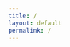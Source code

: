 ```yaml
---
title: /
layout: default
permalink: /
---
```

<style>
.center {
  display: block;
  margin-left: auto;
  margin-right: auto;
  width: 100%;
}
</style>
<script>

    document.write('<div style="text-align:center"></div><div></div><div><span style="color: #ff0000"> </span><span style="color: #fc0000"> </span><span style="color: #f90000"> </span><span style="color: #f60000"> </span><span style="color: #f30000"> </span><span style="color: #f00000"> </span><span style="color: #ed0000"> </span><span style="color: #ea0000"> </span><span style="color: #e70000"> </span><span style="color: #e40000"> </span><span style="color: #e10000"> </span><span style="color: #de0000"> </span><span style="color: #db0000"> </span><span style="color: #d80000"> </span><span style="color: #d50000"> </span><span style="color: #d30000"> </span><span style="color: #d00000"> </span><span style="color: #cd0000"> </span><span style="color: #ca0000"> </span><span style="color: #c70000"> </span><span style="color: #c40000"> </span><span style="color: #c10000"> </span><span style="color: #be0000"> </span><span style="color: #bb0000"> </span><span style="color: #b80000"> </span><span style="color: #b50000"> </span><span style="color: #b20000"> </span><span style="color: #af0000"> </span><span style="color: #ac0000"> </span><span style="color: #a90000"> </span><span style="color: #a60000"> </span><span style="color: #a30000"> </span><span style="color: #a00000">█</span><span style="color: #9d0000">█</span><span style="color: #9a0000">╗</span><span style="color: #970000">█</span><span style="color: #940000">█</span><span style="color: #910000">█</span><span style="color: #8e0000">█</span><span style="color: #8b0000">█</span><span style="color: #880000">█</span><span style="color: #850000">█</span><span style="color: #820000">╗</span></div><div><span style="color: #7f0000"> </span><span style="color: #7d0000"> </span><span style="color: #7a0000"> </span><span style="color: #770000"> </span><span style="color: #740000"> </span><span style="color: #710000"> </span><span style="color: #6e0000"> </span><span style="color: #6b0000"> </span><span style="color: #680000"> </span><span style="color: #650000"> </span><span style="color: #620000"> </span><span style="color: #5f0000"> </span><span style="color: #5c0000"> </span><span style="color: #590000"> </span><span style="color: #560000"> </span><span style="color: #530000"> </span><span style="color: #500000"> </span><span style="color: #4d0000"> </span><span style="color: #4a0000"> </span><span style="color: #470000"> </span><span style="color: #440000"> </span><span style="color: #410000"> </span><span style="color: #3e0000"> </span><span style="color: #3b0000"> </span><span style="color: #380000"> </span><span style="color: #350000"> </span><span style="color: #320000"> </span><span style="color: #2f0000"> </span><span style="color: #2c0000"> </span><span style="color: #2a0000"> </span><span style="color: #270000"> </span><span style="color: #240000">█</span><span style="color: #210000">█</span><span style="color: #1e0000">█</span><span style="color: #1b0000">║</span><span style="color: #180000">╚</span><span style="color: #150000">═</span><span style="color: #120000">═</span><span style="color: #0f0000">═</span><span style="color: #0c0000">═</span><span style="color: #090000">█</span><span style="color: #060000">█</span><span style="color: #030000">║</span></div><div><span style="color: #000000"> </span><span style="color: #030000"> </span><span style="color: #060100"> </span><span style="color: #090100"> </span><span style="color: #0c0100"> </span><span style="color: #0f0100"> </span><span style="color: #120200"> </span><span style="color: #150200"> </span><span style="color: #180200"> </span><span style="color: #1b0300"> </span><span style="color: #1e0300"> </span><span style="color: #210300"> </span><span style="color: #240300"> </span><span style="color: #270400"> </span><span style="color: #2a0400"> </span><span style="color: #2d0400"> </span><span style="color: #300500"> </span><span style="color: #330500"> </span><span style="color: #360500"> </span><span style="color: #390500"> </span><span style="color: #3c0600"> </span><span style="color: #3f0600"> </span><span style="color: #420600"> </span><span style="color: #450600"> </span><span style="color: #480700"> </span><span style="color: #4b0700"> </span><span style="color: #4e0700"> </span><span style="color: #510800"> </span><span style="color: #540800"> </span><span style="color: #570800"> </span><span style="color: #5a0800"> </span><span style="color: #5d0900">╚</span><span style="color: #600900">█</span><span style="color: #630900">█</span><span style="color: #660a00">║</span><span style="color: #690a00"> </span><span style="color: #6c0a00"> </span><span style="color: #6f0a00"> </span><span style="color: #720b00"> </span><span style="color: #750b00">█</span><span style="color: #780b00">█</span><span style="color: #7b0c00">╔</span><span style="color: #7e0c00">╝</span></div><div><span style="color: #810c00"> </span><span style="color: #840c00"> </span><span style="color: #870d00"> </span><span style="color: #8a0d00"> </span><span style="color: #8d0d00"> </span><span style="color: #900e00"> </span><span style="color: #930e00"> </span><span style="color: #960e00"> </span><span style="color: #990e00"> </span><span style="color: #9c0f00"> </span><span style="color: #9f0f00"> </span><span style="color: #a20f00"> </span><span style="color: #a51000"> </span><span style="color: #a81000"> </span><span style="color: #ab1000"> </span><span style="color: #ae1000"> </span><span style="color: #b11100"> </span><span style="color: #b41100"> </span><span style="color: #b71100"> </span><span style="color: #ba1200"> </span><span style="color: #bd1200"> </span><span style="color: #c01200"> </span><span style="color: #c31200"> </span><span style="color: #c61300"> </span><span style="color: #c91300"> </span><span style="color: #cc1300"> </span><span style="color: #cf1300"> </span><span style="color: #d21400"> </span><span style="color: #d51400"> </span><span style="color: #d81400"> </span><span style="color: #db1500"> </span><span style="color: #de1500"> </span><span style="color: #e11500">█</span><span style="color: #e41500">█</span><span style="color: #e71600">║</span><span style="color: #ea1600"> </span><span style="color: #ed1600"> </span><span style="color: #f01700"> </span><span style="color: #f31700">█</span><span style="color: #f61700">█</span><span style="color: #f91700">╔</span><span style="color: #fc1800">╝</span><span style="color: #ff1800"> </span></div><div><span style="color: #fc1800"> </span><span style="color: #f91700"> </span><span style="color: #f61700"> </span><span style="color: #f31700"> </span><span style="color: #f01700"> </span><span style="color: #ed1600"> </span><span style="color: #ea1600"> </span><span style="color: #e71600"> </span><span style="color: #e41500"> </span><span style="color: #e11500"> </span><span style="color: #de1500"> </span><span style="color: #db1500"> </span><span style="color: #d81400"> </span><span style="color: #d51400"> </span><span style="color: #d31400"> </span><span style="color: #d01400"> </span><span style="color: #cd1300"> </span><span style="color: #ca1300"> </span><span style="color: #c71300"> </span><span style="color: #c41200"> </span><span style="color: #c11200"> </span><span style="color: #be1200"> </span><span style="color: #bb1200"> </span><span style="color: #b81100"> </span><span style="color: #b51100"> </span><span style="color: #b21100"> </span><span style="color: #af1000"> </span><span style="color: #ac1000"> </span><span style="color: #a91000"> </span><span style="color: #a61000"> </span><span style="color: #a30f00"> </span><span style="color: #a00f00"> </span><span style="color: #9d0f00">█</span><span style="color: #9a0f00">█</span><span style="color: #970e00">║</span><span style="color: #940e00"> </span><span style="color: #910e00"> </span><span style="color: #8e0d00"> </span><span style="color: #8b0d00">█</span><span style="color: #880d00">█</span><span style="color: #850d00">║</span><span style="color: #820c00"> </span><span style="color: #7f0c00"> </span></div><div><span style="color: #7d0c00"> </span><span style="color: #7a0b00"> </span><span style="color: #770b00"> </span><span style="color: #740b00"> </span><span style="color: #710b00"> </span><span style="color: #6e0a00"> </span><span style="color: #6b0a00"> </span><span style="color: #680a00"> </span><span style="color: #650900"> </span><span style="color: #620900"> </span><span style="color: #5f0900"> </span><span style="color: #5c0900"> </span><span style="color: #590800"> </span><span style="color: #560800"> </span><span style="color: #530800"> </span><span style="color: #500800"> </span><span style="color: #4d0700"> </span><span style="color: #4a0700"> </span><span style="color: #470700"> </span><span style="color: #440600"> </span><span style="color: #410600"> </span><span style="color: #3e0600"> </span><span style="color: #3b0600"> </span><span style="color: #380500"> </span><span style="color: #350500"> </span><span style="color: #320500"> </span><span style="color: #2f0400"> </span><span style="color: #2c0400"> </span><span style="color: #2a0400"> </span><span style="color: #270400"> </span><span style="color: #240300"> </span><span style="color: #210300"> </span><span style="color: #1e0300">╚</span><span style="color: #1b0300">═</span><span style="color: #180200">╝</span><span style="color: #150200"> </span><span style="color: #120200"> </span><span style="color: #0f0100"> </span><span style="color: #0c0100">╚</span><span style="color: #090100">═</span><span style="color: #060100">╝</span><span style="color: #030000"> </span><span style="color: #000000"> </span></div><div></div>')

</script>

